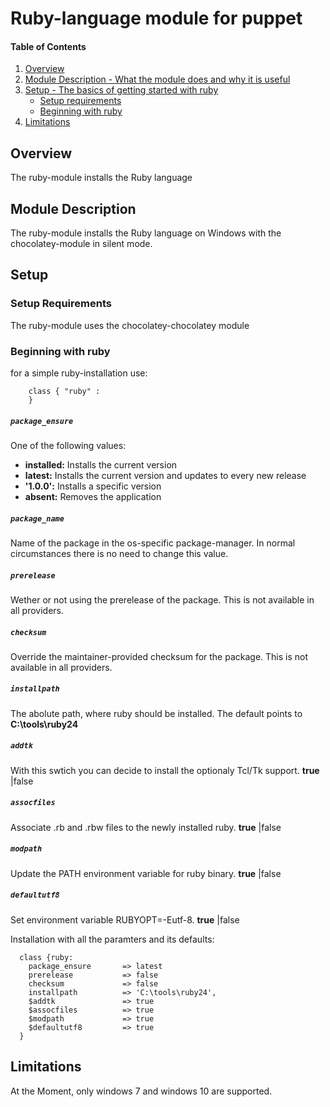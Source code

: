 # Ruby-language module for puppet

#### Table of Contents

1. [Overview](#overview)
2. [Module Description - What the module does and why it is useful](#module-description)
3. [Setup - The basics of getting started with ruby](#setup)
    * [Setup requirements](#setup-requirements)
    * [Beginning with ruby](#beginning-with-ruby)
4. [Limitations](#limitations)

## Overview

The ruby-module installs the Ruby language

## Module Description

The ruby-module installs the Ruby language on Windows with the chocolatey-module in silent mode.

## Setup

### Setup Requirements

The ruby-module uses the chocolatey-chocolatey module

### Beginning with ruby

for a simple ruby-installation use:

```puppet
    class { "ruby" :
    }
```

##### `package_ensure`
One of the following values:
 * **installed:** Installs the current version
 * **latest:** Installs the current version and updates to every new release
 * **'1.0.0':** Installs a specific version
 * **absent:** Removes the application

##### `package_name`
Name of the package in the os-specific package-manager.
In normal circumstances there is no need to change this value.

##### `prerelease`
Wether or not using the prerelease of the package.
This is not available in all providers.

##### `checksum`
Override the maintainer-provided checksum for the package.
This is not available in all providers.

##### `installpath`
The abolute path, where ruby should be installed.
The default points to **C:\tools\ruby24**

##### `addtk`
With this swtich you can decide to install the optionaly Tcl/Tk support.
**true** |false

##### `assocfiles`
Associate .rb and .rbw files to the newly installed ruby.
**true** |false

##### `modpath`
Update the PATH environment variable for ruby binary.
**true** |false

##### `defaultutf8`
Set environment variable RUBYOPT=-Eutf-8.
**true** |false


Installation with all the paramters and its defaults:

```puppet
  class {ruby:
    package_ensure       => latest
    prerelease           => false
    checksum             => false
    installpath          => 'C:\tools\ruby24',
    $addtk               => true
    $assocfiles          => true
    $modpath             => true
    $defaultutf8         => true
  }
```

## Limitations

At the Moment, only windows 7 and windows 10 are supported.
